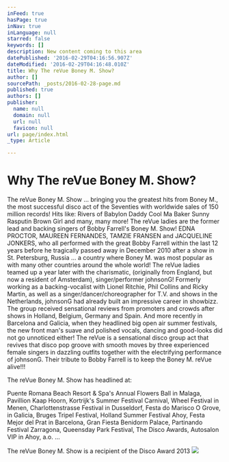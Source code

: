 ```yaml
---
inFeed: true
hasPage: true
inNav: true
inLanguage: null
starred: false
keywords: []
description: New content coming to this area
datePublished: '2016-02-29T04:16:56.907Z'
dateModified: '2016-02-29T04:16:48.010Z'
title: Why The reVue Boney M. Show?
author: []
sourcePath: _posts/2016-02-28-page.md
published: true
authors: []
publisher:
  name: null
  domain: null
  url: null
  favicon: null
url: page/index.html
_type: Article

---
```

# Why The reVue Boney M. Show?

The reVue Boney M. Show ... bringing you the greatest hits from Boney M., the most successful disco act of the Seventies with worldwide sales of 150 million records! Hits like: 
Rivers of Babylon
Daddy Cool
Ma Baker
Sunny
Rasputin
Brown Girl and many, many more!
The reVue ladies are the former lead and backing singers of Bobby Farrell's Boney M. Show! EDNA PROCTOR, MAUREEN FERNANDES, TAMZIE FRANSEN and JACQUELINE JONKERS, who all performed with the great Bobby Farrell within the last 12 years before he tragically passed away in December 2010 after a show in St. Petersburg, Russia ... a country where Boney M. was most popular as with many other countries around the whole world! 
The reVue ladies teamed up a year later with the charismatic, (originally from England, but now a resident of Amsterdam), singer/performer johnsonG! Formerly working as a backing-vocalist with Lionel Ritchie, Phil Collins and Ricky Martin, as well as a singer/dancer/choreographer for T.V. and shows in the Netherlands, johnsonG had already built an impressive career in showbizz.
The group received sensational reviews from promoters and crowds after shows in Holland, Belgium, Germany and Spain. And more recently in Barcelona and Galicia, when they headlined big open air summer festivals, the new front man's suave and polished vocals, dancing and good-looks did not go unnoticed either!
The reVue is a sensational disco group act that revives that disco pop groove with smooth moves by three experienced female singers in dazzling outfits together with the electrifying performance of johnsonG.
Their tribute to Bobby Farrell is to keep the Boney M. reVue alive!!!

The reVue Boney M. Show has headlined at:

Puente Romana Beach Resort & Spa's Annual Flowers Ball in Malaga, Pavillion Kaap Hoorn, Kortrijk's Summer Festival Carnival, Wheel Festival in Menen, Charlottenstrasse Festival in Dusseldorf, Festa do Marisco O Grove, in Galicia, Bruges Tripel Festival, Holland Summer Festival Ahoy, Festa Mejor del Prat in Barcelona, Gran Fiesta Benidorm Palace, Partinando Festival Zarragona, Queensday Park Festival, The Disco Awards, Autosalon VIP in Ahoy, a.o. ...

The reVue Boney M. Show is a recipient of the Disco Award 2013
![](https://the-grid-user-content.s3-us-west-2.amazonaws.com/29059e96-8993-4f9e-8dcd-de2f9d89a485.jpg)